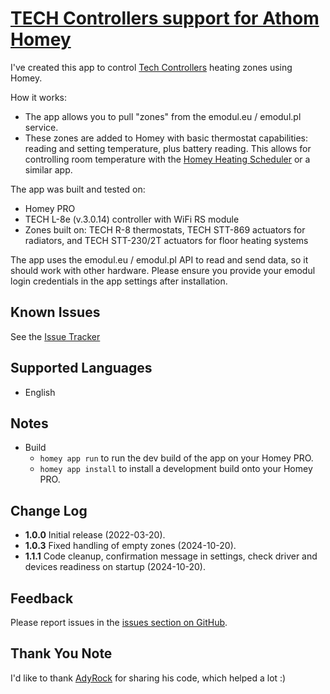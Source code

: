 # [TECH Controllers support for Athom Homey](https://github.com/tomaszkoperski/com.tech-controllers)

I've created this app to control [Tech Controllers](https://www.tech-controllers.com) heating zones using Homey.

How it works:
- The app allows you to pull "zones" from the emodul.eu / emodul.pl service.
- These zones are added to Homey with basic thermostat capabilities: reading and setting temperature, plus battery reading. This allows for controlling room temperature with the [Homey Heating Scheduler](https://homey.app/en-us/app/app.mskg.homey-heating/Homey-Heating-Scheduler/) or a similar app.

The app was built and tested on:
- Homey PRO
- TECH L-8e (v.3.0.14) controller with WiFi RS module
- Zones built on: TECH R-8 thermostats, TECH STT-869 actuators for radiators, and TECH STT-230/2T actuators for floor heating systems

The app uses the emodul.eu / emodul.pl API to read and send data, so it should work with other hardware.
Please ensure you provide your emodul login credentials in the app settings after installation.

## Known Issues
See the [Issue Tracker](https://github.com/tomaszkoperski/com.tech-controllers/issues)

## Supported Languages
* English

## Notes
* Build
  * `homey app run` to run the dev build of the app on your Homey PRO.
  * `homey app install` to install a development build onto your Homey PRO.

## Change Log
* **1.0.0** Initial release (2022-03-20).
* **1.0.3** Fixed handling of empty zones (2024-10-20).
* **1.1.1** Code cleanup, confirmation message in settings, check driver and devices readiness on startup (2024-10-20).

## Feedback
Please report issues in the [issues section on GitHub](https://github.com/tomaszkoperski/com.tech-controllers/issues).

## Thank You Note
I'd like to thank [AdyRock](https://github.com/AdyRock) for sharing his code, which helped a lot :)
